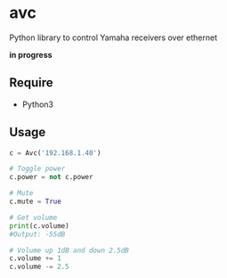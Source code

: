 # avc
Python library to control Yamaha receivers over ethernet

__in progress__

## Require
* Python3

## Usage
```python
c = Avc('192.168.1.40')

# Toggle power
c.power = not c.power

# Mute
c.mute = True

# Get volume
print(c.volume)
#Output: -55dB

# Volume up 1dB and down 2.5dB
c.volume += 1
c.volume -= 2.5



```
